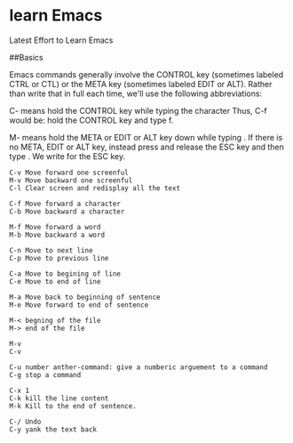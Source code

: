# learn Emacs
Latest Effort to Learn Emacs

##Basics

Emacs commands generally involve the CONTROL key (sometimes labeled
CTRL or CTL) or the META key (sometimes labeled EDIT or ALT).  Rather than
write that in full each time, we'll use the following abbreviations:

C-<chr>  means hold the CONTROL key while typing the character <chr>
	  Thus, C-f would be: hold the CONTROL key and type f.
	  
M-<chr>  means hold the META or EDIT or ALT key down while typing <chr>.
	  If there is no META, EDIT or ALT key, instead press and release the
	  ESC key and then type <chr>.  We write <ESC> for the ESC key.
	  
	C-v	Move forward one screenful
	M-v	Move backward one screenful
	C-l	Clear screen and redisplay all the text
	
	C-f	Move forward a character
	C-b	Move backward a character

	M-f	Move forward a word
	M-b	Move backward a word

	C-n	Move to next line
	C-p	Move to previous line

	C-a	Move to begining of line
	C-e	Move to end of line

	M-a	Move back to beginning of sentence
	M-e	Move forward to end of sentence
	
	M-< begning of the file
	M-> end of the file
	
	M-v
	C-v
	
	C-u number anther-command: give a numberic arguement to a command
	C-g stop a command
	
	C-x 1
	C-k kill the line content
	M-k Kill to the end of sentence.
	
	C-/ Undo
	C-y yank the text back
